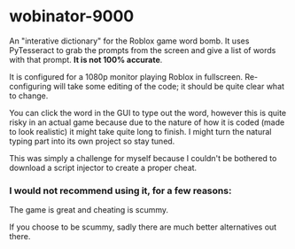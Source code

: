 # wobinator-9000

An "interative dictionary" for the Roblox game word bomb. It uses PyTesseract to grab the prompts from the screen and give a list of words with that prompt. **It is not 100% accurate**.

It is configured for a 1080p monitor playing Roblox in fullscreen. Re-configuring will take some editing of the code; it should be quite clear what to change.

You can click the word in the GUI to type out the word, however this is quite risky in an actual game because due to the nature of how it is coded (made to look realistic) it might take quite long to finish. I might turn the natural typing part into its own project so stay tuned.

This was simply a challenge for myself because I couldn't be bothered to download a script injector to create a proper cheat.

### I would not recommend using it, for a few reasons:
The game is great and cheating is scummy.

If you choose to be scummy, sadly there are much better alternatives out there.
